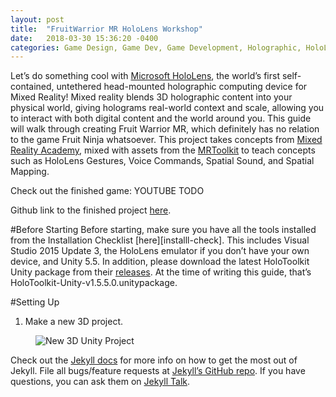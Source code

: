 ```yaml
---
layout: post
title:  "FruitWarrior MR HoloLens Workshop"
date:   2018-03-30 15:36:20 -0400
categories: Game Design, Game Dev, Game Development, Holographic, HoloLens, MR, Spatial Mapping, Spatial Sound, Unity, VR  
---
```


Let’s do something cool with [Microsoft HoloLens][hololens], the world’s first self-contained, untethered head-mounted holographic computing device for Mixed Reality!
Mixed reality blends 3D holographic content into your physical world, giving holograms real-world context and scale, allowing you to interact with both digital content and the world around you.
This guide will walk through creating Fruit Warrior MR, which definitely has no relation to the game Fruit Ninja whatsoever. This project takes concepts from [Mixed Reality Academy][mr-academy], mixed with assets from the [MRToolkit][mrtk] to teach concepts such as HoloLens Gestures, Voice Commands, Spatial Sound, and Spatial Mapping.

Check out the finished game:
YOUTUBE TODO

Github link to the finished project [here](http://web.archive.org/web/20170704165204/https://github.com/ashanhol/FruitWarriorMR).

#Before Starting
Before starting, make sure you have all the tools installed from the Installation Checklist [here][installl-check]. This includes Visual Studio 2015 Update 3, the HoloLens emulator if you don’t have your own device, and Unity 5.5.
In addition, please download the latest HoloToolkit Unity package from their [releases][releases]. At the time of writing this guide, that’s HoloToolkit-Unity-v1.5.5.0.unitypackage.

#Setting Up

1. Make a new 3D project.
<figure>
  <img src="{{ '/assets/images/new3dproject.png' | relative_url }}" alt="New 3D Unity Project">
</figure>



Check out the [Jekyll docs][jekyll-docs] for more info on how to get the most out of Jekyll. File all bugs/feature requests at [Jekyll’s GitHub repo][jekyll-gh]. If you have questions, you can ask them on [Jekyll Talk][jekyll-talk].

[hololens]: https://www.microsoft.com/en-us/hololens
[mr-academy]: https://developer.microsoft.com/en-us/windows/mixed-reality/academy
[mrtk]: https://github.com/Microsoft/MixedRealityToolkit-Unity
[install-check]:https://docs.microsoft.com/en-us/windows/mixed-reality/install-the-tools
[releases]: https://github.com/Microsoft/MixedRealityToolkit-Unity/releases

[jekyll-docs]: https://jekyllrb.com/docs/home
[jekyll-gh]:   https://github.com/jekyll/jekyll
[jekyll-talk]: https://talk.jekyllrb.com/
